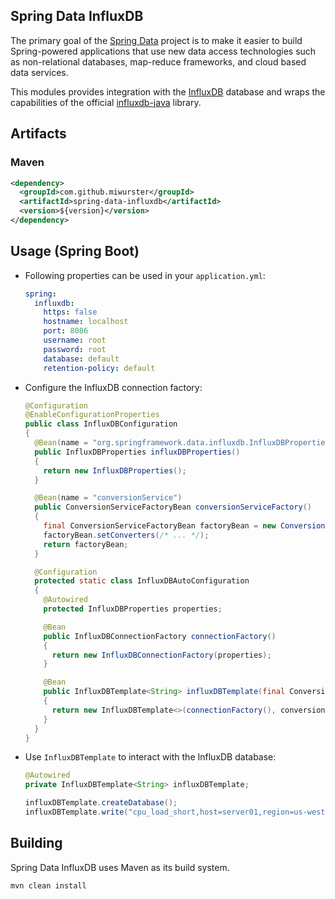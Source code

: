 
Spring Data InfluxDB
--------------------

The primary goal of the [Spring Data](http://projects.spring.io/spring-data/) project is to make it easier to build Spring-powered applications that use new data access technologies such as non-relational databases, map-reduce frameworks, and cloud based data services.

This modules provides integration with the [InfluxDB](https://influxdata.com/) database and wraps the capabilities of the official [influxdb-java](https://github.com/influxdata/influxdb-java) library.

## Artifacts

### Maven

```xml
<dependency>
  <groupId>com.github.miwurster</groupId>
  <artifactId>spring-data-influxdb</artifactId>
  <version>${version}</version>
</dependency> 
```

## Usage (Spring Boot)

* Following properties can be used in your `application.yml`:

    ```yml
    spring:
      influxdb:
        https: false
        hostname: localhost
        port: 8086
        username: root
        password: root
        database: default
        retention-policy: default
    ```

* Configure the InfluxDB connection factory:

    ```java
    @Configuration
    @EnableConfigurationProperties
    public class InfluxDBConfiguration
    {
      @Bean(name = "org.springframework.data.influxdb.InfluxDBProperties")
      public InfluxDBProperties influxDBProperties()
      {
        return new InfluxDBProperties();
      }

      @Bean(name = "conversionService")
      public ConversionServiceFactoryBean conversionServiceFactory()
      {
        final ConversionServiceFactoryBean factoryBean = new ConversionServiceFactoryBean();
        factoryBean.setConverters(/* ... */);
        return factoryBean;
      }

      @Configuration
      protected static class InfluxDBAutoConfiguration
      {
        @Autowired
        protected InfluxDBProperties properties;

        @Bean
        public InfluxDBConnectionFactory connectionFactory()
        {
          return new InfluxDBConnectionFactory(properties);
        }

        @Bean
        public InfluxDBTemplate<String> influxDBTemplate(final ConversionService conversionService)
        {
          return new InfluxDBTemplate<>(connectionFactory(), conversionService);
        }
      }
    }
    ```

* Use `InfluxDBTemplate` to interact with the InfluxDB database:

    ```java
    @Autowired
    private InfluxDBTemplate<String> influxDBTemplate;
    
    influxDBTemplate.createDatabase();
    influxDBTemplate.write("cpu_load_short,host=server01,region=us-west value=0.64 1434055562000000000");
    ```

## Building

Spring Data InfluxDB uses Maven as its build system. 

```bash
mvn clean install
```
